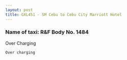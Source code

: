 ```yaml
---
layout: post
title: GXL451 - SM Cebu to Cebu City Marriott Hotel
---
```


### Name of taxi: R&F Body No. 1484

Over Charging

```Over charging```
